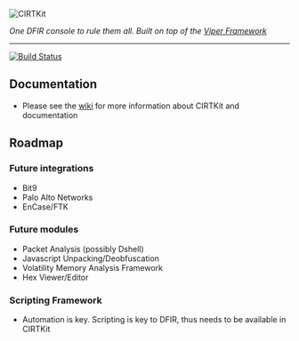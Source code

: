 ![CIRTKit](data/img/cirtkit_logo.png)

<i>One DFIR console to rule them all. Built on top of the [Viper Framework](https://github.com/viper-framework/viper)</i>
<hr />

[![Build Status](https://travis-ci.org/byt3smith/CIRTKit.svg?branch=master)](https://travis-ci.org/byt3smith/CIRTKit)

## Documentation
* Please see the [wiki](https://github.com/byt3smith/CIRTKit/wiki) for more information about CIRTKit and documentation

## Roadmap
### Future integrations
* Bit9
* Palo Alto Networks
* EnCase/FTK

### Future modules
* Packet Analysis (possibly Dshell)
* Javascript Unpacking/Deobfuscation
* Volatility Memory Analysis Framework
* Hex Viewer/Editor

### Scripting Framework
* Automation is key. Scripting is key to DFIR, thus needs to be available in CIRTKit
